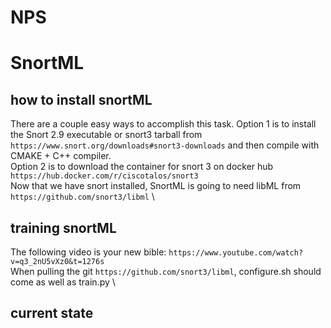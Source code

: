 # NPS
# SnortML
## how to install snortML
There are a couple easy ways to accomplish this task. Option 1 is to install the Snort 2.9 executable or snort3 tarball from `https://www.snort.org/downloads#snort3-downloads` and then compile with CMAKE + C++ compiler. \
Option 2 is to download the container for snort 3 on docker hub `https://hub.docker.com/r/ciscotalos/snort3` \
Now that we have snort installed, SnortML is going to need libML from `https://github.com/snort3/libml` \
## training snortML
The following video is your new bible: `https://www.youtube.com/watch?v=q3_2nU5vXz0&t=1276s` \
When pulling the git `https://github.com/snort3/libml`, configure.sh should come as well as train.py \



## current state

